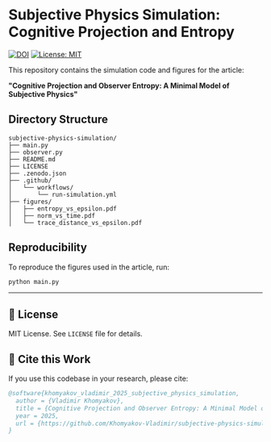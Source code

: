 # Subjective Physics Simulation: Cognitive Projection and Entropy

[![DOI](https://zenodo.org/badge/DOI/10.5281/zenodo.15719389.svg)](https://doi.org/10.5281/zenodo.15719389)
[![License: MIT](https://img.shields.io/badge/License-MIT-yellow.svg)](LICENSE)

This repository contains the simulation code and figures for the article:

**"Cognitive Projection and Observer Entropy: A Minimal Model of Subjective Physics"**

## Directory Structure

```
subjective-physics-simulation/
├── main.py
├── observer.py
├── README.md
├── LICENSE
├── .zenodo.json
├── .github/
│   └── workflows/
│       └── run-simulation.yml
├── figures/
│   ├── entropy_vs_epsilon.pdf
│   ├── norm_vs_time.pdf
│   └── trace_distance_vs_epsilon.pdf
```

## Reproducibility

To reproduce the figures used in the article, run:

```bash
python main.py
```

---

## 📄 License

MIT License. See `LICENSE` file for details.

## 📖 Cite this Work

If you use this codebase in your research, please cite:

```bibtex
@software{khomyakov_vladimir_2025_subjective_physics_simulation,
  author = {Vladimir Khomyakov},
  title = {Cognitive Projection and Observer Entropy: A Minimal Model of Subjective Physics},
  year = 2025,
  url = {https://github.com/Khomyakov-Vladimir/subjective-physics-simulation}
}
```